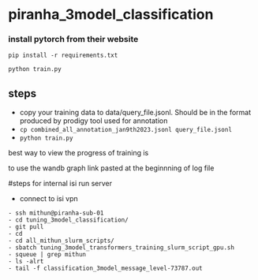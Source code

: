 # piranha_3model_classification

### install pytorch from their website

`pip install -r requirements.txt`

`python train.py`

## steps

- copy your training data to data/query_file.jsonl. Should be in the format produced by prodigy tool used for annotation
- `cp combined_all_annotation_jan9th2023.jsonl query_file.jsonl`
- `python train.py`

 
best way to view the progress of training is

to use the wandb graph link pasted at the beginnning of log file

#steps for internal isi run server


- connect to isi vpn
```
- ssh mithun@piranha-sub-01
- cd tuning_3model_classification/
- git pull
- cd
- cd all_mithun_slurm_scripts/ 
- sbatch tuning_3model_transformers_training_slurm_script_gpu.sh
- squeue | grep mithun
- ls -alrt
- tail -f classification_3model_message_level-73787.out 
```

